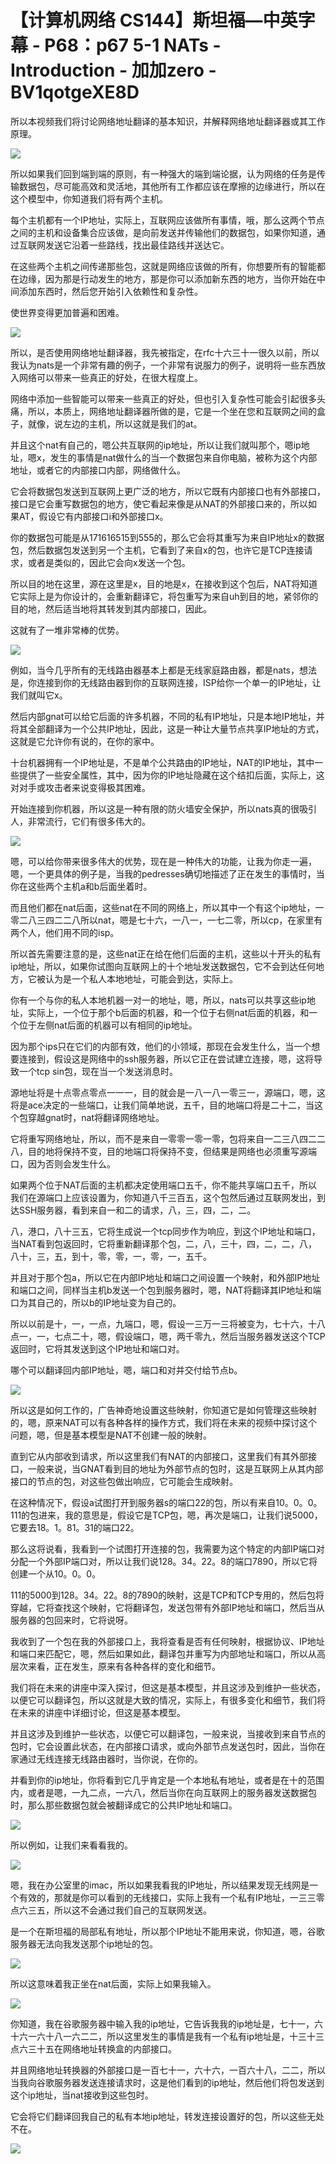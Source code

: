 # 【计算机网络 CS144】斯坦福—中英字幕 - P68：p67 5-1 NATs - Introduction - 加加zero - BV1qotgeXE8D

所以本视频我们将讨论网络地址翻译的基本知识，并解释网络地址翻译器或其工作原理。

![](img/694bbc9a5ea6fa2fc72f9d4799194b1e_1.png)

所以如果我们回到端到端的原则，有一种强大的端到端论据，认为网络的任务是传输数据包，尽可能高效和灵活地，其他所有工作都应该在摩擦的边缘进行，所以在这个模型中，你知道我们将有两个主机。

每个主机都有一个IP地址，实际上，互联网应该做所有事情，哦，那么这两个节点之间的主机和设备集合应该做，是向前发送并传输他们的数据包，如果你知道，通过互联网发送它沿着一些路线，找出最佳路线并送达它。

在这些两个主机之间传递那些包，这就是网络应该做的所有，你想要所有的智能都在边缘，因为那是行动发生的地方，那是你可以添加新东西的地方，当你开始在中间添加东西时，然后您开始引入依赖性和复杂性。

使世界变得更加普遍和困难。

![](img/694bbc9a5ea6fa2fc72f9d4799194b1e_3.png)

所以，是否使用网络地址翻译器，我先被指定，在rfc十六三十一很久以前，所以我认为nats是一个非常有趣的例子，一个非常有说服力的例子，说明将一些东西放入网络可以带来一些真正的好处，在很大程度上。

网络中添加一些智能可以带来一些真正的好处，但也引入复杂性可能会引起很多头痛，所以，本质上，网络地址翻译器所做的是，它是一个坐在您和互联网之间的盒子，就像，说左边的主机，所以这就是我们的at。

并且这个nat有自己的，嗯公共互联网的ip地址，所以让我们就叫那个，嗯ip地址，嗯x，发生的事情是nat做什么的当一个数据包来自你电脑，被称为这个内部地址，或者它的内部接口内部，网络做什么。

它会将数据包发送到互联网上更广泛的地方，所以它既有内部接口也有外部接口，接口是它会重写数据包的地方，使它看起来像是从NAT的外部接口来的，所以如果AT，假设它有内部接口i和外部接口x。

你的数据包可能是从171616515到555的，那么它会将其重写为来自IP地址x的数据包，然后数据包发送到另一个主机，它看到了来自x的包，也许它是TCP连接请求，或者是类似的，因此它会向x发送一个包。

所以目的地在这里，源在这里是x，目的地是x，在接收到这个包后，NAT将知道它实际上是为你设计的，会重新翻译它，将包重写为来自uh到目的地，紧邻你的目的地，然后适当地将其转发到其内部接口，因此。

这就有了一堆非常棒的优势。

![](img/694bbc9a5ea6fa2fc72f9d4799194b1e_5.png)

例如，当今几乎所有的无线路由器基本上都是无线家庭路由器，都是nats，想法是，你连接到你的无线路由器到你的互联网连接，ISP给你一个单一的IP地址，让我们就叫它x。

然后内部gnat可以给它后面的许多机器，不同的私有IP地址，只是本地IP地址，并将其全部翻译为一个公共IP地址，因此，这是一种让大量节点共享IP地址的方式，这就是它允许你有说的，在你的家中。

十台机器拥有一个IP地址是，不是单个公共路由的IP地址，NAT的IP地址，其中一些提供了一些安全属性，其中，因为你的IP地址隐藏在这个结扣后面，实际上，这对对手或攻击者来说变得极其困难。

开始连接到你机器，所以这是一种有限的防火墙安全保护，所以nats真的很吸引人，非常流行，它们有很多伟大的。



![](img/694bbc9a5ea6fa2fc72f9d4799194b1e_7.png)

嗯，可以给你带来很多伟大的优势，现在是一种伟大的功能，让我为你走一遍，嗯，一个更具体的例子是，当我的pedresses确切地描述了正在发生的事情时，当你在这些两个主机a和b后面坐着时。

而且他们都在nat后面，这些nat在不同的网络上，所以其中一个有这个ip地址，一零二八三四二二八所以nat，嗯是七十六，一八一，一七二零，所以cp，在家里有两个人，他们用不同的isp。

所以首先需要注意的是，这些nat正在给在他们后面的主机，这些以十开头的私有ip地址，所以，如果你试图向互联网上的十个地址发送数据包，它不会到达任何地方，它被认为是一个私人本地地址，可能会到达，实际上。

你有一个与你的私人本地机器一对一的地址，嗯，所以，nats可以共享这些ip地址，实际上，一个位于那个b后面的机器，和一个位于右侧nat后面的机器，和一个位于左侧nat后面的机器可以有相同的ip地址。

因为那个ips只在它们的内部有效，他们的小领域，那现在会发生什么，当一个想要连接到，假设这是网络中的ssh服务器，所以它正在尝试建立连接，嗯，这将导致一个tcp sin包，现在当一个发送消息时。

源地址将是十点零点零点一一一，目的就会是一八一八一零三一，源端口，嗯，这将是ace决定的一些端口，让我们简单地说，五千，目的地端口将是二十二，当这个包穿越gnat时，nat将翻译网络地址。

它将重写网络地址，所以，而不是来自一零零一零一零，包将来自一二三八四二二八，目的地将保持不变，目的地端口将保持不变，但结果是网络也必须重写源端口，因为否则会发生什么。

如果两个位于NAT后面的主机都决定使用端口五千，你不能共享端口五千，所以我们在源端口上应该设置为，你知道八千三百五，这个包然后通过互联网发出，到达SSH服务器，看到来自一和二的请求，八，三，四，二，二。

八，港口，八十三五，它将生成说一个tcp同步作为响应，到这个IP地址和端口，当NAT看到包返回时，它将重新翻译那个包，二，八，三十，四，二，二，八，八十，三，五，到十，零，零，一，零，一，五千。

并且对于那个包a，所以它在内部IP地址和端口之间设置一个映射，和外部IP地址和端口之间，同样当主机b发送一个包到服务器时，嗯，NAT将翻译其IP地址和端口为其自己的，所以b的IP地址变为自己的。

所以以前是十，一，一点，九端口，嗯，假设一三万一三将被变为，七十六，十八点一，一，七点二十，嗯，假设端口，嗯，两千零九，然后当服务器发送这个TCP返回时，它将其发送到这个IP地址和端口对。

哪个可以翻译回内部IP地址，嗯，端口和对并交付给节点b。

![](img/694bbc9a5ea6fa2fc72f9d4799194b1e_9.png)

所以这是如何工作的，广告神奇地设置这些映射，你知道它是如何管理这些映射的，嗯，原来NAT可以有各种各样的操作方式，我们将在未来的视频中探讨这个问题，嗯，但是基本模型是NAT不创建一般的映射。

直到它从内部收到请求，所以这里我们有NAT的内部接口，这里我们有其外部接口，一般来说，当GNAT看到目的地址为外部节点的包时，这是互联网上从其内部接口的节点的包，对这些包做出响应，它可能会生成映射。

在这种情况下，假设a试图打开到服务器s的端口22的包，所以有来自10。0。0。111的包进来，我的意思是，假设它是TCP包，嗯，再次是端口，让我们说5000，它要去18。1。81。31的端口22。

那么这将说看，我看到一个试图打开连接的包，我需要为这个特定的内部IP端口对分配一个外部IP端口对，所以让我们说128。34。22。8的端口7890，所以它将创建一个从10。0。0。

111的5000到128。34。22。8的7890的映射，这是TCP和TCP专用的，然后包将穿越，它将查找这个映射，它将翻译包，发送包带有外部IP地址和端口，然后当从服务器的包回来时，它将说呀。

我收到了一个包在我的外部接口上，我将查看是否有任何映射，根据协议、IP地址和端口来匹配它，嗯，然后如果如此，翻译包并重写为内部地址和端口，所以从高层次来看，正在发生，原来有各种各样的变化和细节。

我们将在未来的讲座中深入探讨，但这是基本模型，并且这涉及到维护一些状态，以便它可以翻译包，所以这就是大致的情况，实际上，有很多变化和细节，我们将在未来的讲座中详细讨论，但这是基本模型。

并且这涉及到维护一些状态，以便它可以翻译包，一般来说，当接收到来自节点的包时，它会设置此状态，在内部接口请求，或向外部节点发送包时，因此，当你在家通过无线连接无线路由器时，当你说，在你的。

并看到你的ip地址，你将看到它几乎肯定是一个本地私有地址，或者是在十的范围内，或者是嗯，一九二点，一六八，然后当你在向互联网上的服务器发送数据包时，那么那些数据包就会被翻译成它的公共IP地址和端口。



![](img/694bbc9a5ea6fa2fc72f9d4799194b1e_11.png)

所以例如，让我们来看看我的。

![](img/694bbc9a5ea6fa2fc72f9d4799194b1e_13.png)

嗯，我在办公室里的imac，所以如果我看我的IP地址，所以结果发现无线网是一个有效的，那就是你可以看到的无线接口，实际上我有一个私有IP地址，一三三零点六三五，所以这不会通过我们自己的互联网发送。

是一个在斯坦福的局部私有地址，所以那个IP地址不能用来说，你知道，嗯，谷歌服务器无法向我发送那个ip地址的包。



![](img/694bbc9a5ea6fa2fc72f9d4799194b1e_15.png)

所以这意味着我正坐在nat后面，实际上如果我输入。

![](img/694bbc9a5ea6fa2fc72f9d4799194b1e_17.png)

你知道，我在谷歌服务器中输入我的ip地址，它告诉我我的ip地址是，七十一，六十六一六十八一六二二，所以这里发生的事情是我有一个私有ip地址是，十三十三点六三十五在网络地址转换盒的内部接口。

并且网络地址转换器的外部接口是一百七十一，六十六，一百六十八，二二，所以当我向谷歌服务器发送连接请求时，这是他们看到的ip地址，然后他们将包发送到这个ip地址，当nat接收到这些包时。

它会将它们翻译回我自己的私有本地ip地址，转发连接设置好的包，所以这些无处不在。

![](img/694bbc9a5ea6fa2fc72f9d4799194b1e_19.png)